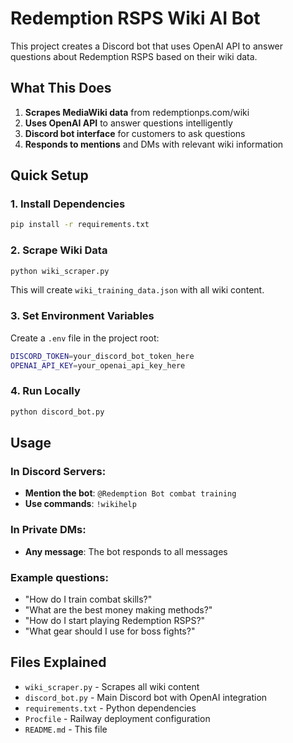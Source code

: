 # Redemption RSPS Wiki AI Bot

This project creates a Discord bot that uses OpenAI API to answer questions about Redemption RSPS based on their wiki data.

## What This Does

1. **Scrapes MediaWiki data** from redemptionps.com/wiki
2. **Uses OpenAI API** to answer questions intelligently
3. **Discord bot interface** for customers to ask questions
4. **Responds to mentions** and DMs with relevant wiki information

## Quick Setup

### 1. Install Dependencies
```bash
pip install -r requirements.txt
```

### 2. Scrape Wiki Data
```bash
python wiki_scraper.py
```
This will create `wiki_training_data.json` with all wiki content.

### 3. Set Environment Variables
Create a `.env` file in the project root:
```bash
DISCORD_TOKEN=your_discord_bot_token_here
OPENAI_API_KEY=your_openai_api_key_here
```

### 4. Run Locally
```bash
python discord_bot.py
```

## Usage

### In Discord Servers:
- **Mention the bot**: `@Redemption Bot combat training`
- **Use commands**: `!wikihelp`

### In Private DMs:
- **Any message**: The bot responds to all messages

### Example questions:
- "How do I train combat skills?"
- "What are the best money making methods?"
- "How do I start playing Redemption RSPS?"
- "What gear should I use for boss fights?"

## Files Explained

- `wiki_scraper.py` - Scrapes all wiki content
- `discord_bot.py` - Main Discord bot with OpenAI integration
- `requirements.txt` - Python dependencies
- `Procfile` - Railway deployment configuration
- `README.md` - This file
